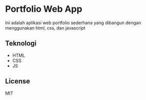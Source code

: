# Portfolio Web App

Ini adalah aplikasi web portfolio sederhana yang dibangun dengan menggunakan html, css, dan javascript


## Teknologi
- HTML
- CSS
- JS
 
## License

MIT

